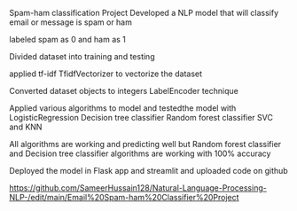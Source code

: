 Spam-ham classification Project 
Developed a NLP model that will classify email or message is spam or ham

labeled spam as 0 and ham as 1

Divided dataset into training and testing

applied tf-idf TfidfVectorizer to vectorize the dataset

Converted dataset objects to integers LabelEncoder technique

Applied various algorithms to model and testedthe model with
LogisticRegression
Decision tree classifier
Random forest classifier
SVC and KNN

All algorithms are working and predicting well but
Random forest classifier and Decision tree classifier algorithms are working with 100% accuracy

Deployed the model in Flask app and streamlit and uploaded code on github

https://github.com/SameerHussain128/Natural-Language-Processing-NLP-/edit/main/Email%20Spam-ham%20Classifier%20Project

